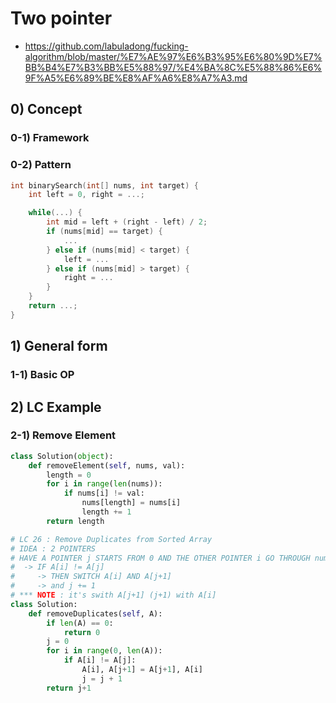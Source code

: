 # Two pointer
- https://github.com/labuladong/fucking-algorithm/blob/master/%E7%AE%97%E6%B3%95%E6%80%9D%E7%BB%B4%E7%B3%BB%E5%88%97/%E4%BA%8C%E5%88%86%E6%9F%A5%E6%89%BE%E8%AF%A6%E8%A7%A3.md

## 0) Concept  

### 0-1) Framework

### 0-2) Pattern
```c++
int binarySearch(int[] nums, int target) {
    int left = 0, right = ...;

    while(...) {
        int mid = left + (right - left) / 2;
        if (nums[mid] == target) {
            ...
        } else if (nums[mid] < target) {
            left = ...
        } else if (nums[mid] > target) {
            right = ...
        }
    }
    return ...;
}
```

## 1) General form

### 1-1) Basic OP

## 2) LC Example

### 2-1) Remove Element
```python
class Solution(object):
    def removeElement(self, nums, val):
        length = 0
        for i in range(len(nums)):
            if nums[i] != val:
                nums[length] = nums[i]
                length += 1
        return length
```

```python
# LC 26 : Remove Duplicates from Sorted Array
# IDEA : 2 POINTERS
# HAVE A POINTER j STARTS FROM 0 AND THE OTHER POINTER i GO THROUGH nums
#  -> IF A[i] != A[j]
#     -> THEN SWITCH A[i] AND A[j+1]
#     -> and j += 1
# *** NOTE : it's swith A[j+1] (j+1) with A[i]
class Solution:
    def removeDuplicates(self, A):
        if len(A) == 0:
            return 0
        j = 0
        for i in range(0, len(A)):
            if A[i] != A[j]:
                A[i], A[j+1] = A[j+1], A[i]
                j = j + 1
        return j+1

```